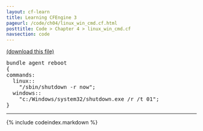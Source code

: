```yaml
---
layout: cf-learn
title: Learning CFEngine 3
pageurl: /code/ch04/linux_win_cmd.cf.html
posttitle: Code > Chapter 4 > linux_win_cmd.cf
navsection: code
---
```


[(download this file)](https://raw.github.com/zzamboni/cf-learn.info/master/src/ch04/linux_win_cmd.cf)

<div class="highlight"><pre><span class="k">bundle</span> <span class="k">agent</span> <span class="nf">reboot</span>
<span class="p">{</span>
<span class="kd">commands</span><span class="p">:</span>
  <span class="nc">linux</span><span class="p">::</span>
    <span class="s">&quot;/sbin/shutdown -r now&quot;</span><span class="p">;</span>
  <span class="nc">windows</span><span class="p">::</span>
    <span class="s">&quot;c:/Windows/system32/shutdown.exe /r /t 01&quot;</span><span class="p">;</span>
<span class="p">}</span>
</pre></div>


----

{% include codeindex.markdown %}
